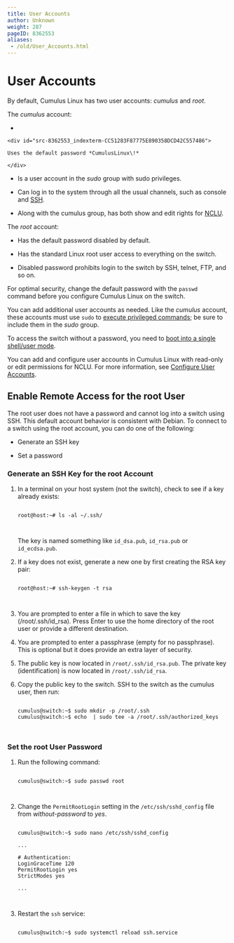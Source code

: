 ```yaml
---
title: User Accounts
author: Unknown
weight: 287
pageID: 8362553
aliases:
 - /old/User_Accounts.html
---
```

# User Accounts

By default, Cumulus Linux has two user accounts: *cumulus* and *root*.

The *cumulus* account:

  - 
    
    <div id="src-8362553_indexterm-CC51283F87775E890358DCD42C557486">
    
    Uses the default password *CumulusLinux\!*
    
    </div>

  - Is a user account in the *sudo* group with sudo privileges.

  - Can log in to the system through all the usual channels, such as
    console and [SSH](/old/SSH_for_Remote_Access.html).

  - Along with the cumulus group, has both show and edit rights for
    [NCLU](/old/Network_Command_Line_Utility_-_NCLU.html).

The *root* account:

  - Has the default password disabled by default.

  - Has the standard Linux root user access to everything on the switch.

  - Disabled password prohibits login to the switch by SSH, telnet, FTP,
    and so on.

For optimal security, change the default password with the `passwd`
command before you configure Cumulus Linux on the switch.

You can add additional user accounts as needed. Like the *cumulus*
account, these accounts must use `sudo` to [execute privileged
commands](/old/Using_sudo_to_Delegate_Privileges.html); be sure to
include them in the *sudo* group.

To access the switch without a password, you need to [boot into a single
shell/user mode](/old/Single_User_Mode_-_Boot_Recovery.html).

You can add and configure user accounts in Cumulus Linux with read-only
or edit permissions for NCLU. For more information, see [Configure User
Accounts](/old/Network_Command_Line_Utility_-_NCLU.html#src-8362580_NetworkCommandLineUtility-NCLU-configure-user-accounts).

## Enable Remote Access for the root User

The root user does not have a password and cannot log into a switch
using SSH. This default account behavior is consistent with Debian. To
connect to a switch using the root account, you can do one of the
following:

  - Generate an SSH key

  - Set a password

### Generate an SSH Key for the root Account

1.  In a terminal on your host system (not the switch), check to see if
    a key already exists:
    
    ``` 
                       
    root@host:~# ls -al ~/.ssh/
       
        
    ```
    
    The key is named something like `id_dsa.pub`, `id_rsa.pub` or
    `id_ecdsa.pub`.

2.  If a key does not exist, generate a new one by first creating the
    RSA key pair:
    
    ``` 
                       
    root@host:~# ssh-keygen -t rsa
       
        
    ```

3.  You are prompted to enter a file in which to save the key
    (/root/.ssh/id\_rsa)*.* Press Enter to use the home directory of the
    root user or provide a different destination.

4.  You are prompted to enter a passphrase (empty for no passphrase).
    This is optional but it does provide an extra layer of security.

5.  The public key is now located in `/root/.ssh/id_rsa.pub`. The
    private key (identification) is now located in `/root/.ssh/id_rsa`.

6.  Copy the public key to the switch. SSH to the switch as the cumulus
    user, then run:
    
    ``` 
                       
    cumulus@switch:~$ sudo mkdir -p /root/.ssh
    cumulus@switch:~$ echo  | sudo tee -a /root/.ssh/authorized_keys
       
        
    ```

### Set the root User Password

1.  Run the following command:
    
    ``` 
                       
    cumulus@switch:~$ sudo passwd root
       
        
    ```

2.  Change the `PermitRootLogin` setting in the `/etc/ssh/sshd_config`
    file from *without-password* to *yes*.
    
    ``` 
                       
    cumulus@switch:~$ sudo nano /etc/ssh/sshd_config
     
    ... 
          
    # Authentication:
    LoginGraceTime 120
    PermitRootLogin yes
    StrictModes yes
          
    ...  
       
        
    ```

3.  Restart the `ssh` service:
    
    ``` 
                       
    cumulus@switch:~$ sudo systemctl reload ssh.service
       
        
    ```
